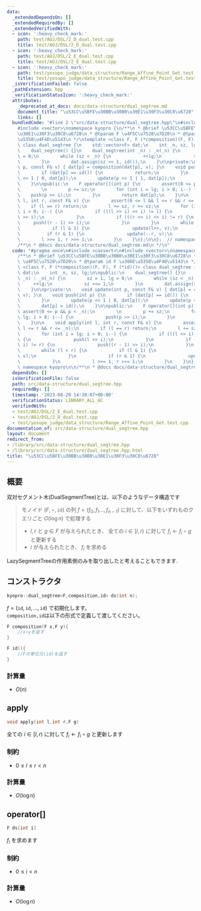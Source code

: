 ```yaml
---
data:
  _extendedDependsOn: []
  _extendedRequiredBy: []
  _extendedVerifiedWith:
  - icon: ':heavy_check_mark:'
    path: test/AOJ/DSL/2_D_dual.test.cpp
    title: test/AOJ/DSL/2_D_dual.test.cpp
  - icon: ':heavy_check_mark:'
    path: test/AOJ/DSL/2_E_dual.test.cpp
    title: test/AOJ/DSL/2_E_dual.test.cpp
  - icon: ':heavy_check_mark:'
    path: test/yosupo_judge/data_structure/Range_Affine_Point_Get.test.cpp
    title: test/yosupo_judge/data_structure/Range_Affine_Point_Get.test.cpp
  _isVerificationFailed: false
  _pathExtension: hpp
  _verificationStatusIcon: ':heavy_check_mark:'
  attributes:
    _deprecated_at_docs: docs/data-structure/dual_segtree.md
    document_title: "\u53CC\u5BFE\u30BB\u30B0\u30E1\u30F3\u30C8\u6728"
    links: []
  bundledCode: "#line 2 \"src/data-structure/dual_segtree.hpp\"\n#include <cassert>\n\
    #include <vector>\nnamespace kyopro {\n/**\n * @brief \u53CC\u5BFE\u30BB\u30B0\
    \u30E1\u30F3\u30C8\u6728\n * @tparam F \u4F5C\u7528\u7D20\n * @tparam id F \u306E\
    \u5358\u4F4D\u5143\n */\ntemplate <class F, F (*composition)(F, F), F (*id)()>\
    \ class dual_segtree {\n    std::vector<F> dat;\n    int _n, sz, lg;\n\npublic:\n\
    \    dual_segtree() {}\n    dual_segtree(int _n) : _n(_n) {\n        sz = 1, lg\
    \ = 0;\n        while (sz < _n) {\n            ++lg;\n            sz <<= 1;\n\
    \        }\n        dat.assign(sz << 1, id());\n    }\n\nprivate:\n    void update(int\
    \ p, const F& v) { dat[p] = composition(dat[p], v); }\n    void push(int p) {\n\
    \        if (dat[p] == id()) {\n            return;\n        }\n        update(p\
    \ << 1 | 0, dat[p]);\n        update(p << 1 | 1, dat[p]);\n        dat[p] = id();\n\
    \    }\n\npublic:\n    F operator[](int p) {\n        assert(0 <= p && p < _n);\n\
    \        \n        p += sz;\n        for (int i = lg; i > 0; i--) {\n        \
    \    push(p >> i);\n        }\n        return dat[p];\n    }\n\n    void apply(int\
    \ l, int r, const F& v) {\n        assert(0 <= l && l <= r && r <= _n);\n    \
    \    if (l == r) return;\n        l += sz, r += sz;\n        for (int i = lg;\
    \ i > 0; i--) {\n            if (((l >> i) << i) != l) {\n                push(l\
    \ >> i);\n            }\n            if (((r >> i) << i) != r) {\n           \
    \     push((r - 1) >> i);\n            }\n        }\n        while (l < r) {\n\
    \            if (l & 1) {\n                update(l++, v);\n            }\n  \
    \          if (r & 1) {\n                update(--r, v);\n            }\n    \
    \        l >>= 1, r >>= 1;\n        }\n    }\n};\n\n};  // namespace kyopro\n\n\
    /**\n * @docs docs/data-structure/dual_segtree.md\n */\n"
  code: "#pragma once\n#include <cassert>\n#include <vector>\nnamespace kyopro {\n\
    /**\n * @brief \u53CC\u5BFE\u30BB\u30B0\u30E1\u30F3\u30C8\u6728\n * @tparam F\
    \ \u4F5C\u7528\u7D20\n * @tparam id F \u306E\u5358\u4F4D\u5143\n */\ntemplate\
    \ <class F, F (*composition)(F, F), F (*id)()> class dual_segtree {\n    std::vector<F>\
    \ dat;\n    int _n, sz, lg;\n\npublic:\n    dual_segtree() {}\n    dual_segtree(int\
    \ _n) : _n(_n) {\n        sz = 1, lg = 0;\n        while (sz < _n) {\n       \
    \     ++lg;\n            sz <<= 1;\n        }\n        dat.assign(sz << 1, id());\n\
    \    }\n\nprivate:\n    void update(int p, const F& v) { dat[p] = composition(dat[p],\
    \ v); }\n    void push(int p) {\n        if (dat[p] == id()) {\n            return;\n\
    \        }\n        update(p << 1 | 0, dat[p]);\n        update(p << 1 | 1, dat[p]);\n\
    \        dat[p] = id();\n    }\n\npublic:\n    F operator[](int p) {\n       \
    \ assert(0 <= p && p < _n);\n        \n        p += sz;\n        for (int i =\
    \ lg; i > 0; i--) {\n            push(p >> i);\n        }\n        return dat[p];\n\
    \    }\n\n    void apply(int l, int r, const F& v) {\n        assert(0 <= l &&\
    \ l <= r && r <= _n);\n        if (l == r) return;\n        l += sz, r += sz;\n\
    \        for (int i = lg; i > 0; i--) {\n            if (((l >> i) << i) != l)\
    \ {\n                push(l >> i);\n            }\n            if (((r >> i) <<\
    \ i) != r) {\n                push((r - 1) >> i);\n            }\n        }\n\
    \        while (l < r) {\n            if (l & 1) {\n                update(l++,\
    \ v);\n            }\n            if (r & 1) {\n                update(--r, v);\n\
    \            }\n            l >>= 1, r >>= 1;\n        }\n    }\n};\n\n};  //\
    \ namespace kyopro\n\n/**\n * @docs docs/data-structure/dual_segtree.md\n */"
  dependsOn: []
  isVerificationFile: false
  path: src/data-structure/dual_segtree.hpp
  requiredBy: []
  timestamp: '2023-08-20 14:38:07+00:00'
  verificationStatus: LIBRARY_ALL_AC
  verifiedWith:
  - test/AOJ/DSL/2_E_dual.test.cpp
  - test/AOJ/DSL/2_D_dual.test.cpp
  - test/yosupo_judge/data_structure/Range_Affine_Point_Get.test.cpp
documentation_of: src/data-structure/dual_segtree.hpp
layout: document
redirect_from:
- /library/src/data-structure/dual_segtree.hpp
- /library/src/data-structure/dual_segtree.hpp.html
title: "\u53CC\u5BFE\u30BB\u30B0\u30E1\u30F3\u30C8\u6728"
---
```

## 概要

双対セグメント木(DualSegmentTree)とは、以下のようなデータ構造です

> モノイド $(F,\circ,\mathtt{id})$ の列 $f=(f_0,f_1\dots,f_{n-1})$ に対して、以下をいずれものクエリごと $O(\log n)$ で処理する
>
> - $l,r$ と $g\in F$ が与えられたとき、 全ての $i\in [l,r)$ に対して $f_i\leftarrow f_i\circ g$ と更新する
> - $i$ が与えられたとき、 $f_i$ を求める

LazySegmentTreeの作用素側のみを取り出したと考えることもできます.

## コンストラクタ

```cpp
kyopro::dual_segtree<F,composition,id> ds(int n);
```

$f=(\mathtt{id},\mathtt{id},...,\mathtt{id})$ で初期化します。\
`composition,id`は以下の形式で定義して渡してください。

```cpp
F composition(F x,F y){
    //x∘yを返す
}

F id(){
    //Fの単位元(id)を返す
}
```

### 計算量

- $O(n)$

## apply

```cpp
void apply(int l,int r,F g)
```

全ての $i\in [l,r)$ に対して $f_i\leftarrow f_i\circ g$ と更新します

### 制約

- $0 \leq l \leq r \lt n$

### 計算量

- $O(\log n)$

## operator[]

```cpp
F ds[int i]
```

$f_i$ を求めます

### 制約

- $0 \leq i \lt n$

### 計算量

- $O(\log n)$
